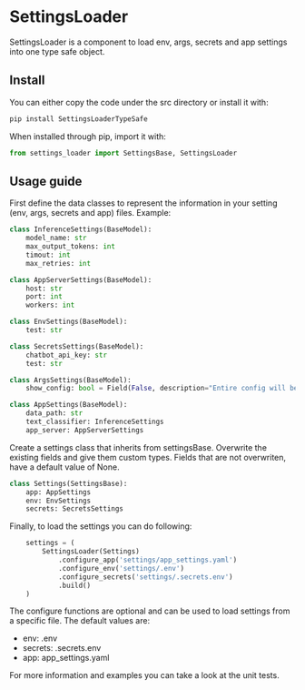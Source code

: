 # SettingsLoader
SettingsLoader is a component to load env, args, secrets and app settings into one type safe object.

## Install
You can either copy the code under the src directory or install it with:
```sh
pip install SettingsLoaderTypeSafe
```

When installed through pip, import it with:
```python
from settings_loader import SettingsBase, SettingsLoader
```

## Usage guide
First define the data classes to represent the information in your setting (env, args, secrets and app) files. Example:

```python
class InferenceSettings(BaseModel):
    model_name: str
    max_output_tokens: int
    timout: int
    max_retries: int

class AppServerSettings(BaseModel):
    host: str
    port: int
    workers: int

class EnvSettings(BaseModel):
    test: str

class SecretsSettings(BaseModel):
    chatbot_api_key: str
    test: str

class ArgsSettings(BaseModel):
    show_config: bool = Field(False, description="Entire config will be printed if true")

class AppSettings(BaseModel):
    data_path: str
    text_classifier: InferenceSettings
    app_server: AppServerSettings
```

Create a settings class that inherits from settingsBase. Overwrite the existing fields and give them custom types. Fields that are not overwriten, have a default value of None.

```python
class Settings(SettingsBase):
    app: AppSettings
    env: EnvSettings
    secrets: SecretsSettings
```

Finally, to load the settings you can do following:
```python
    settings = (
        SettingsLoader(Settings)
            .configure_app('settings/app_settings.yaml')
            .configure_env('settings/.env')
            .configure_secrets('settings/.secrets.env')
            .build()
    )
```
The configure functions are optional and can be used to load settings from a specific file. The default values are:
- env: .env
- secrets: .secrets.env
- app: app_settings.yaml

For more information and examples you can take a look at the unit tests.